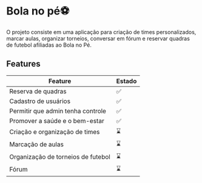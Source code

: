 # Bola no pé⚽

O projeto consiste em uma aplicação para criação de times personalizados, marcar aulas, organizar torneios, conversar em fórum e reservar quadras de futebol afiliadas ao Bola no Pé.

## Features

| Feature                            | Estado |
| ---------------------------------- | ------ |
| Reserva de quadras                 | ✅     |
| Cadastro de usuários               | ✅     |
| Permitir que admin tenha controle  | ✅     |
| Promover a saúde e o bem-estar     | ✅     |
| Criação e organização de times     | ⌛     |
| Marcação de aulas                  | ⌛     |
| Organização de torneios de futebol | ⌛     |
| Fórum                              | ⌛     |
